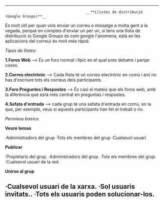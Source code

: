 ------------------------------------------------------------------------------------------------------------------------------------------
                                         __**Llistes de distribució (Google Groups)**__

És molt útil per quan vols enviar un correu o missatge a molta gent a la vegada, perquè en comptes d'enviar un per un, si tens una llista de distribució (o Google Groups és com google l'anomena, està en les aplicacions del correu) és molt més ràpid. 

*Tipos de llistes:*

**1.Foros Web** --> És un foro normal i típic en el qual pots debatre i penjar coses.

**2.Correu electrònic** --> Cada llista té un correu electrònic en comú i així no has d'escriure tots els correus dels participants.

**3.Foro Preguntes i Respostes** --> És casi el mateix que els foros web, amb la diferència que està més centrat en preguntas i respostes.

**4.Safata d'entrada** --> cada grup té una safata d'entrada en comú, en la que, per exemple, veus si aquests participants han fet el treball o no. 

*Permisos basics:*

**Veure temas**

·Administradors del grup
·Tots els membres del grup
·Cualsevol usuari

**Publicar**

·Propietaris del grup.
·Administradors del grup.
·Tots els membres del grup.
·Cualsevol usuari de la red.

**Unirse al grup**

·Cualsevol usuari de la xarxa.
·Sol usuaris invitats..
·Tots els usuaris poden solucionar-los.
------------------------------------------------------------------------------------------------------------------------------------------
